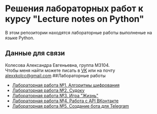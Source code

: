 # Решения лабораторных работ к курсу "Lecture notes on Python"
В этом репозитории находятся лабораторные работы выполненые на языке Python.
## Данные для связи 
Колесова Александра Евгеньевна, группа M3104.  
Чтобы меня найти можете писать в [VK](http://vk.com/alexkolc) или на почту alexxkolcc@gmail.com
##Лабораторные работы
* [Лабораторная работа №1. Алгоритмы шифрования]()
* [Лабораторная работа №2. Судоку]()
* [Лабораторная работа №3. Игра "Жизнь"]()
* [Лабораторная работа №4. Работа с API ВКонтакте]()
* [Лабораторная работа №5. Создание бота для Telegram]()

